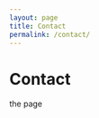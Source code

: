 ```yaml
---
layout: page
title: Contact
permalink: /contact/
---
```


<div class="home">

  <h1>Contact</h1>

  <p>the page</p>

</div>
